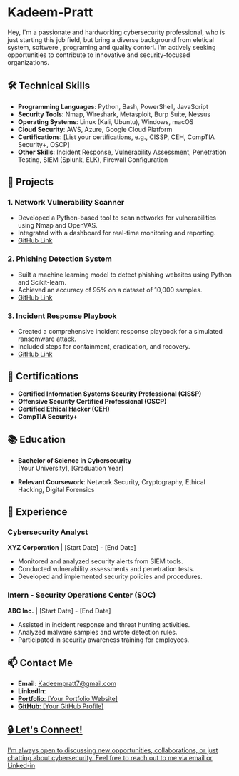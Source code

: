 # Kadeem-Pratt
Hey, I'm a passionate and hardworking cybersecurity professional, who is just starting this job field, but bring a diverse background from eletical system, softwere , programing and quality contorl. I'm actively seeking opportunities to contribute to innovative and security-focused organizations.

## 🛠️ Technical Skills

- **Programming Languages**: Python, Bash, PowerShell, JavaScript
- **Security Tools**: Nmap, Wireshark, Metasploit, Burp Suite, Nessus
- **Operating Systems**: Linux (Kali, Ubuntu), Windows, macOS
- **Cloud Security**: AWS, Azure, Google Cloud Platform
- **Certifications**: [List your certifications, e.g., CISSP, CEH, CompTIA Security+, OSCP]
- **Other Skills**: Incident Response, Vulnerability Assessment, Penetration Testing, SIEM (Splunk, ELK), Firewall Configuration

## 🚀 Projects

### 1. **Network Vulnerability Scanner**
   - Developed a Python-based tool to scan networks for vulnerabilities using Nmap and OpenVAS.
   - Integrated with a dashboard for real-time monitoring and reporting.
   - [GitHub Link](#)

### 2. **Phishing Detection System**
   - Built a machine learning model to detect phishing websites using Python and Scikit-learn.
   - Achieved an accuracy of 95% on a dataset of 10,000 samples.
   - [GitHub Link](#)

### 3. **Incident Response Playbook**
   - Created a comprehensive incident response playbook for a simulated ransomware attack.
   - Included steps for containment, eradication, and recovery.
   - [GitHub Link](#)

## 📄 Certifications

- **Certified Information Systems Security Professional (CISSP)**
- **Offensive Security Certified Professional (OSCP)**
- **Certified Ethical Hacker (CEH)**
- **CompTIA Security+**

## 📚 Education

- **Bachelor of Science in Cybersecurity**  
  [Your University], [Graduation Year]

- **Relevant Coursework**: Network Security, Cryptography, Ethical Hacking, Digital Forensics

## 💼 Experience

### **Cybersecurity Analyst**  
**XYZ Corporation** | [Start Date] - [End Date]  
- Monitored and analyzed security alerts from SIEM tools.
- Conducted vulnerability assessments and penetration tests.
- Developed and implemented security policies and procedures.

### **Intern - Security Operations Center (SOC)**  
**ABC Inc.** | [Start Date] - [End Date]  
- Assisted in incident response and threat hunting activities.
- Analyzed malware samples and wrote detection rules.
- Participated in security awareness training for employees.

## 📫 Contact Me

- **Email**: Kadeempratt7@gmail.com
- **LinkedIn**: <a href="https://www.linkedin.com/in/kadeem-pratt-31266b103/"> 
- **Portfolio**: [Your Portfolio Website]
- **GitHub**: [Your GitHub Profile]

## 🔒 Let's Connect!

I'm always open to discussing new opportunities, collaborations, or just chatting about cybersecurity. Feel free to reach out to me via email or Linked-in

